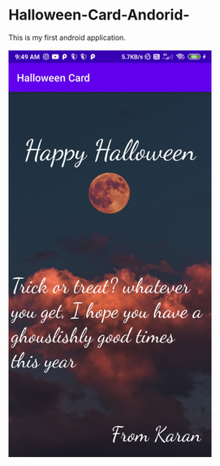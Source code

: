 # Halloween-Card-Andorid-
This is my first android application.
<br/><br/>
<img src="ss.jpg" width="400" height="800">
